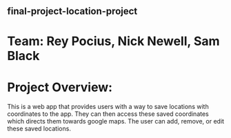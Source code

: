 ## final-project-location-project
#
# Team: Rey Pocius, Nick Newell, Sam Black
#
# Project Overview:

This is a web app that provides users with a way to save locations with coordinates to the app. They can then access these saved coordinates which directs them towards google maps. The user can add, remove, or edit these saved locations.